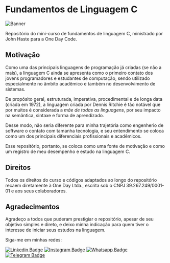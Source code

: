 # Fundamentos de Linguagem C

![Banner](https://i0.wp.com/idocode.com.br/blog/wp-content/uploads/2020/04/aprender-programar-linguagem-c.jpg?fit=1920%2C1086&ssl=1)

Repositório do mini-curso de fundamentos de linguagem C, ministrado por John Haste para a One Day Code.

## Motivação

Como uma das principais linguagens de programação já criadas (se não a mais), a linguagem C ainda se apresenta como o primeiro contato dos jovens programadores e estudantes de computação, sendo utilizado especialmente no âmbito acadêmico e também no desenvolvimento de sistemas.

De propósito geral, estruturada, imperativa, procedimental e de longa data (criada em 1972), a linguagem criada por Dennis Ritchie é tão notável que por muitos é considerada a *mãe de todas as linguagens*, por seu impacto na semântica, sintaxe e forma de aprendizado. 

Desse modo, não seria diferente para minha trajetória como engenherio de software o contato com tamanha tecnologia, e seu entendimento se coloca como um dos principais diferenciais profissionais e acadêmicos.

Esse repositório, portanto, se coloca como uma fonte de motivação e como um registro de meu desempenho e estudo na linguagem C.

## Direitos

Todos os direitos do curso e códigos adaptados ao longo do repositório recaem diretamente à One Day Ltda., escrita sob o CNPJ 39.267.249/0001-01 e aos seus colaboradores.

## Agradecimentos 

Agradeço a todos que puderam prestigiar o repositório, apesar de seu objetivo simples e direto, e deixo minha indicação para quem tiver o interesse de iniciar seus estudos na linguagem.

Siga-me em minhas redes: 

[![Linkedin Badge](https://img.shields.io/badge/LinkedIn-0077B5?style=for-the-badge&logo=linkedin&logoColor=white)](https://www.linkedin.com/in/eng-gabrielscardoso/)
[![Instagram Badge](https://img.shields.io/badge/Instagram-E4405F?style=for-the-badge&logo=instagram&logoColor=white)](https://instagram.com/eng.gabrielscardoso)
[![Whatsapp Badge](https://img.shields.io/badge/WhatsApp-25D366?style=for-the-badge&logo=whatsapp&logoColor=white)](https://wa.me/message/MIMKTQZXE6ABL1)
[![Telegram Badge](https://img.shields.io/badge/Telegram-2CA5E0?style=for-the-badge&logo=telegram&logoColor=white)](https://t.me/gabrielscardoso)
